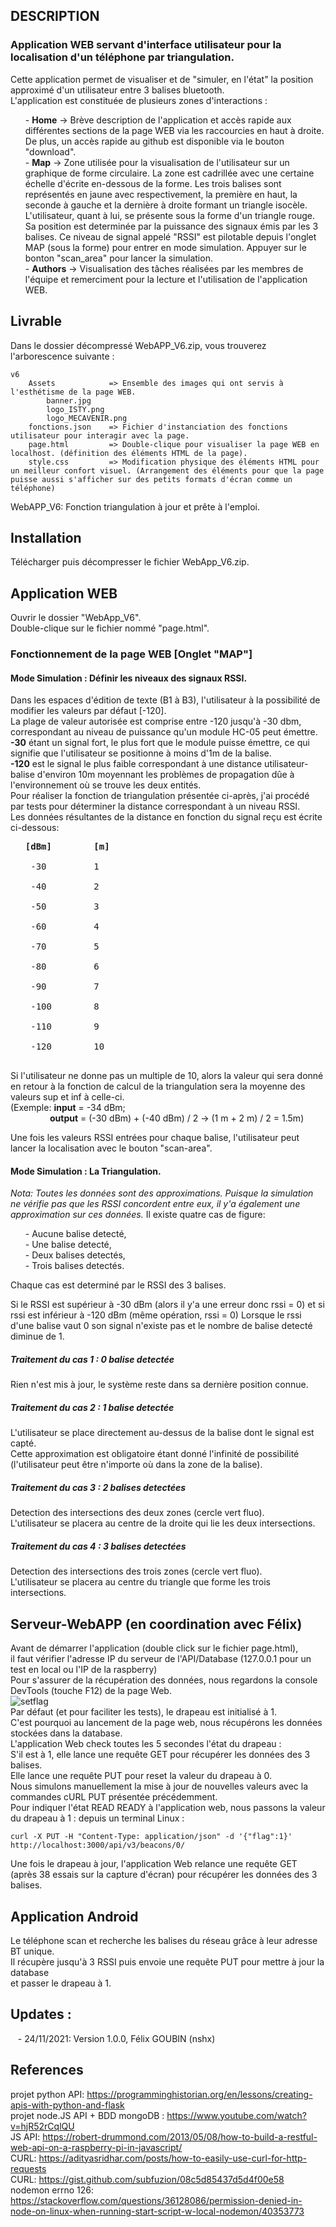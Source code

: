 ## DESCRIPTION
### Application WEB servant d'interface utilisateur pour la localisation d'un téléphone par triangulation.</br>
Cette application permet de visualiser et de "simuler, en l'état" la position approximé d'un utilisateur entre 3 balises bluetooth.</br>
L'application est constituée de plusieurs zones d'interactions :</br>
<ul>
  - <strong>Home</strong> -> Brève description de l'application et accès rapide aux différentes sections de la page WEB via les raccourcies en haut à droite. De plus, un accès rapide au github est disponible via le bouton "download".</br>
  - <strong>Map</strong> -> Zone utilisée pour la visualisation de l'utilisateur sur un graphique de forme circulaire. La zone est cadrillée avec une certaine échelle d'écrite en-dessous de la forme. Les trois balises sont représentés en jaune avec respectivement, la première en haut, la seconde à gauche et la dernière à droite formant un triangle isocèle. L'utilisateur, quant à lui, se présente sous la forme d'un triangle rouge. Sa position est determinée par la puissance des signaux émis par les 3 balises. Ce niveau de signal appelé "RSSI" est pilotable depuis l'onglet MAP (sous la forme) pour entrer en mode simulation. Appuyer sur le bonton "scan_area" pour lancer la simulation.</br>
  - <strong>Authors</strong> -> Visualisation des tâches réalisées par les membres de l'équipe et remerciment pour la lecture et l'utilisation de l'application WEB.</br>
</ul>

## Livrable
Dans le dossier décompressé WebAPP_V6.zip, vous trouverez l'arborescence suivante :
```
v6
    Assets            => Ensemble des images qui ont servis à l'esthétisme de la page WEB.
        banner.jpg
        logo_ISTY.png
        logo_MECAVENIR.png
    fonctions.json    => Fichier d'instanciation des fonctions utilisateur pour interagir avec la page.
    page.html         => Double-clique pour visualiser la page WEB en localhost. (définition des éléments HTML de la page).
    style.css         => Modification physique des éléments HTML pour un meilleur confort visuel. (Arrangement des éléments pour que la page puisse aussi s'afficher sur des petits formats d'écran comme un téléphone)
``` 
WebAPP_V6: Fonction triangulation à jour et prête à l'emploi.</br>

## Installation
Télécharger puis décompresser le fichier WebApp_V6.zip.</br>

## Application WEB
Ouvrir le dossier "WebApp_V6".</br>
Double-clique sur le fichier nommé "page.html".</br>

### Fonctionnement de la page WEB [Onglet "MAP"]
#### Mode Simulation : Définir les niveaux des signaux RSSI.</br>
Dans les espaces d'édition de texte (B1 à B3), l'utilisateur à la possibilité de modifier les valeurs par défaut [-120].</br>
La plage de valeur autorisée est comprise entre -120 jusqu'à -30 dbm, correspondant au niveau de puissance qu'un module HC-05 peut émettre.</br>
<strong>-30</strong> étant un signal fort, le plus fort que le module puisse émettre, ce qui signifie que l'utilisateur se positionne à moins d'1m de la balise.</br>
<strong>-120</strong> est le signal le plus faible correspondant à une distance utilisateur-balise d'environ 10m moyennant les problèmes de propagation dûe à l'environnement où se trouve les deux entités.</br>
Pour réaliser la fonction de triangulation présentée ci-après, j'ai procédé par tests pour déterminer la distance correspondant à un niveau RSSI.</br>
Les données résultantes de la distance en fonction du signal reçu est écrite ci-dessous:</br>

<ul>
  <pre>
<strong>[dBm]        [m]</strong></br>
 -30         1</br>
 -40         2</br>
 -50         3</br>
 -60         4</br>
 -70         5</br>
 -80         6</br>
 -90         7</br>
 -100        8</br>
 -110        9</br>
 -120        10
   </pre>
</ul>

Si l'utilisateur ne donne pas un multiple de 10, alors la valeur qui sera donné en retour à la fonction de calcul de la triangulation sera la moyenne des valeurs sup et inf à celle-ci.</br> (Exemple: <strong>input</strong> = -34 dBm; </br> &nbsp;  &nbsp;  &nbsp;  &nbsp;  &nbsp;  &nbsp; &nbsp;  &nbsp; <strong>output</strong> = (-30 dBm) + (-40 dBm) / 2 -> (1 m + 2 m) / 2 = 1.5m)</br>

Une fois les valeurs RSSI entrées pour chaque balise, l'utilisateur peut lancer la localisation avec le bouton "scan-area".

#### Mode Simulation : La Triangulation.</br>
_Nota: Toutes les données sont des approximations. Puisque la simulation ne vérifie pas que les RSSI concordent entre eux, il y'a également une approximation sur ces données._
Il existe quatre cas de figure:
<ul>
  - Aucune balise detecté,</br>
  - Une balise detecté,</br>
  - Deux balises detectés,</br>
  - Trois balises detectés.</br>
</ul>
Chaque cas est determiné par le RSSI des 3 balises.

Si le RSSI est supérieur à -30 dBm (alors il y'a une erreur donc rssi = 0) et si rssi est inférieur à -120 dBm (même opération, rssi = 0)
Lorsque le rssi d'une balise vaut 0 son signal n'existe pas et le nombre de balise detecté diminue de 1.

##### Traitement du cas 1 : 0 balise detectée </br>
Rien n'est mis à jour, le système reste dans sa dernière position connue. </br>

##### Traitement du cas 2 : 1 balise detectée </br>
L'utilisateur se place directement au-dessus de la balise dont le signal est capté.</br>
Cette approximation est obligatoire étant donné l'infinité de possibilité (l'utilisateur peut être n'importe où dans la zone de la balise).</br>

##### Traitement du cas 3 : 2 balises detectées </br>
Detection des intersections des deux zones (cercle vert fluo). </br>
L'utilisateur se placera au centre de la droite qui lie les deux intersections.</br>

##### Traitement du cas 4 : 3 balises detectées </br>
Detection des intersections des trois zones (cercle vert fluo). </br>
L'utilisateur se placera au centre du triangle que forme les trois intersections.</br>


## Serveur-WebAPP (en coordination avec Félix)
Avant de démarrer l'application (double click sur le fichier page.html),</br>
il faut vérifier l'adresse IP du serveur de l'API/Database (127.0.0.1 pour un test en local ou l'IP de la raspberry)</br>
Pour s'assurer de la récupération des données, nous regardons la console DevTools (touche F12) de la page Web.</br>
![setflag](https://user-images.githubusercontent.com/92402906/143230502-82cc5493-3866-4f65-9338-8d064d4c5c6a.jpg)</br>
Par défaut (et pour faciliter les tests), le drapeau est initialisé à 1.</br>
C'est pourquoi au lancement de la page web, nous récupérons les données stockées dans la database.</br>
L'application Web check toutes les 5 secondes l'état du drapeau :</br>
S'il est à 1, elle lance une requête GET pour récupérer les données des 3 balises.</br>
Elle lance une requête PUT pour reset la valeur du drapeau à 0.</br>
Nous simulons manuellement la mise à jour de nouvelles valeurs avec la commandes cURL PUT présentée précédemment.</br>
Pour indiquer l'état READ READY à l'application web, nous passons la valeur du drapeau à 1 : depuis un terminal Linux :
```
curl -X PUT -H "Content-Type: application/json" -d '{"flag":1}' http://localhost:3000/api/v3/beacons/0/
```
Une fois le drapeau à jour, l'application Web relance une requête GET (après 38 essais sur la capture d'écran) pour récupérer les données des 3 balises.</br>

## Application Android
Le téléphone scan et recherche les balises du réseau grâce à leur adresse BT unique.</br>
Il récupère jusqu'à 3 RSSI puis envoie une requête PUT pour mettre à jour la database</br>
et passer le drapeau à 1.</br>

## Updates :
&nbsp;&nbsp;&nbsp;- 24/11/2021: Version 1.0.0, Félix GOUBIN (nshx)

## References
projet python API: https://programminghistorian.org/en/lessons/creating-apis-with-python-and-flask</br>
projet node.JS API + BDD mongoDB : https://www.youtube.com/watch?v=hjR52rCqlQU</br>
JS API: https://robert-drummond.com/2013/05/08/how-to-build-a-restful-web-api-on-a-raspberry-pi-in-javascript/</br>
CURL: https://adityasridhar.com/posts/how-to-easily-use-curl-for-http-requests</br>
CURL: https://gist.github.com/subfuzion/08c5d85437d5d4f00e58</br>
nodemon errno 126: https://stackoverflow.com/questions/36128086/permission-denied-in-node-on-linux-when-running-start-script-w-local-nodemon/40353773
